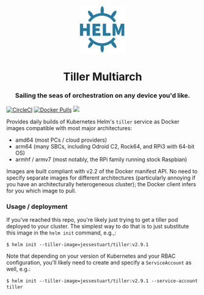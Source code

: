 <p align="center">
  <a href="https://github.com/jessestuart/tiller-multiarch">
    <img src="./assets/helm-logo.svg" width="120" />
  </a>
</p>
<h1 align="center">
  Tiller Multiarch
</h1>
<h3 align="center">
  Sailing the seas of orchestration on any device you'd like.
</h3>

[![CircleCI][circleci-badge]][circleci-link]
[![Docker Pulls][dockerhub-badge]][dockerhub-link]
[![][microbadger]][microbadger 2]

Provides daily builds of Kubernetes Helm's `tiller` service as Docker images
compatible with most major architectures:

- amd64 (most PCs / cloud providers)
- arm64 (many SBCs, including Odroid C2, Rock64, and RPi3 with 64-bit OS)
- armhf / armv7 (most notably, the RPi family running stock Raspbian)

Images are built compliant with v2.2 of the Docker manifest API. No need
to specify separate images for different architectures (particularly annoying
if you have an architecturally heterogeneous cluster); the Docker client infers
for you which image to pull.

### Usage / deployment

If you've reached this repo, you're likely just trying to get a tiller pod
deployed to your cluster. The simplest way to do that is to just substitute this
image in the `helm init` command, e.g.,:

```console
$ helm init --tiller-image=jessestuart/tiller:v2.9.1
```

Note that depending on your version of Kubernetes and your RBAC configuration,
you'll likely need to create and specify a `ServiceAccount` as well, e.g.:

```console
$ helm init --tiller-image=jessestuart/tiller:v2.9.1 --service-account tiller
```

[circleci-badge]: https://img.shields.io/circleci/project/github/jessestuart/tiller-multiarch/master.svg?style=popout
[circleci-link]: https://circleci.com/gh/jessestuart/tiller-multiarch/tree/master
[dockerhub-badge]: https://img.shields.io/docker/pulls/jessestuart/tiller.svg?style=popout
[dockerhub-link]: https://hub.docker.com/r/jessestuart/tiller/
[microbadger]: https://images.microbadger.com/badges/image/jessestuart/tiller.svg
[microbadger 2]: https://microbadger.com/images/jessestuart/tiller
